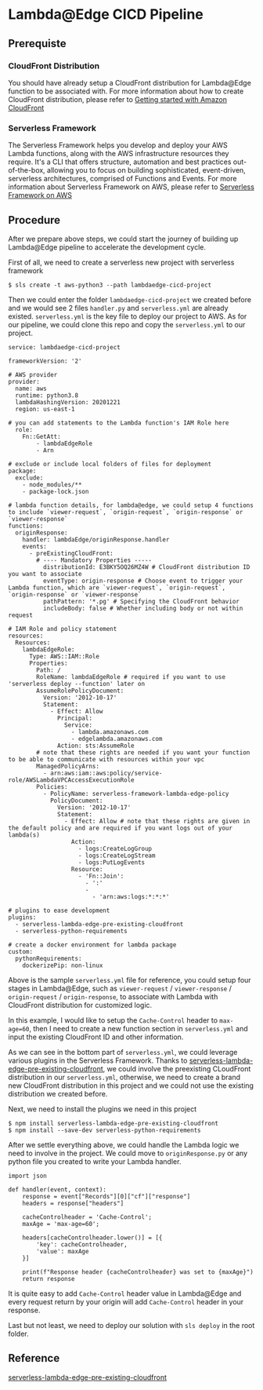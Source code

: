 # Lambda@Edge CICD Pipeline

## Prerequiste

### CloudFront Distribution
You should have already setup a CloudFront distribution for Lambda@Edge function to be associated with. For more information about how to create CloudFront distribution, please refer to [Getting started with Amazon CloudFront](https://docs.aws.amazon.com/AmazonCloudFront/latest/DeveloperGuide/GettingStarted.html)

### Serverless Framework
The Serverless Framework helps you develop and deploy your AWS Lambda functions, along with the AWS infrastructure resources they require. It's a CLI that offers structure, automation and best practices out-of-the-box, allowing you to focus on building sophisticated, event-driven, serverless architectures, comprised of Functions and Events. For more information about Serverless Framework on AWS, please refer to 
[Serverless Framework on AWS](https://www.serverless.com/framework/docs/providers/aws/guide/intro/)

## Procedure
After we prepare above steps, we could start the journey of building up Lambda@Edge pipeline to accelerate the development cycle.

First of all, we need to create a serverless new project with serverless framework

```
$ sls create -t aws-python3 --path lambdaedge-cicd-project
```

Then we could enter the folder `lambdaedge-cicd-project` we created before and we would see 2 files `handler.py` and `serverless.yml` are already existed. `serverless.yml` is the key file to deploy our project to AWS. As for our pipeline, we could clone this repo and copy the `serverless.yml` to our project.

```
service: lambdaedge-cicd-project

frameworkVersion: '2'

# AWS provider
provider:
  name: aws
  runtime: python3.8
  lambdaHashingVersion: 20201221
  region: us-east-1

# you can add statements to the Lambda function's IAM Role here
  role: 
    Fn::GetAtt:
        - lambdaEdgeRole
        - Arn

# exclude or include local folders of files for deployment
package:
  exclude:
    - node_modules/**
    - package-lock.json

# lambda function details, for lambda@edge, we could setup 4 functions to include `viewer-request`, `origin-request`, `origin-response` or `viewer-response`
functions:
  originResponse:
    handler: lambdaEdge/originResponse.handler
    events:
      - preExistingCloudFront:
        # ---- Mandatory Properties -----
          distributionId: E3BKY5OQ26MZ4W # CloudFront distribution ID you want to associate
          eventType: origin-response # Choose event to trigger your Lambda function, which are `viewer-request`, `origin-request`, `origin-response` or `viewer-response`
          pathPattern: '*.pg' # Specifying the CloudFront behavior
          includeBody: false # Whether including body or not within request
        
# IAM Role and policy statement
resources:
  Resources:
    lambdaEdgeRole:
      Type: AWS::IAM::Role
      Properties:
        Path: /
        RoleName: lambdaEdgeRole # required if you want to use 'serverless deploy --function' later on
        AssumeRolePolicyDocument:
          Version: '2012-10-17'
          Statement:
            - Effect: Allow
              Principal:
                Service:
                  - lambda.amazonaws.com
                  - edgelambda.amazonaws.com
              Action: sts:AssumeRole
        # note that these rights are needed if you want your function to be able to communicate with resources within your vpc
        ManagedPolicyArns:
          - arn:aws:iam::aws:policy/service-role/AWSLambdaVPCAccessExecutionRole
        Policies:
          - PolicyName: serverless-framework-lambda-edge-policy
            PolicyDocument:
              Version: '2012-10-17'
              Statement:
                - Effect: Allow # note that these rights are given in the default policy and are required if you want logs out of your lambda(s)
                  Action:
                    - logs:CreateLogGroup
                    - logs:CreateLogStream
                    - logs:PutLogEvents
                  Resource:
                    - 'Fn::Join':
                      - ':'
                      -
                        - 'arn:aws:logs:*:*:*'

# plugins to ease development
plugins:
  - serverless-lambda-edge-pre-existing-cloudfront
  - serverless-python-requirements

# create a docker environment for lambda package
custom:
  pythonRequirements:
    dockerizePip: non-linux

```

Above is the sample `serverless.yml` file for reference, you could setup four stages in Lambda@Edge, such as `viewer-request` / `viewer-response` / `origin-request` / `origin-response`, to associate with Lambda with CloudFront distribution for customized logic.

In this example, I would like to setup the `Cache-Control` header to `max-age=60`, then I need to create a new function section in `serverless.yml` and input the existing CloudFront ID and other information.

As we can see in the bottom part of `serverless.yml`, we could leverage various plugins in the Serverless Framework. Thanks to [serverless-lambda-edge-pre-existing-cloudfront](https://github.com/serverless-operations/serverless-lambda-edge-pre-existing-cloudfront), we could involve the preexisting CLoudFront distribution in our `serverless.yml`, otherwise, we need to create a brand new CloudFront distribution in this project and we could not use the existing distribution we created before.

Next, we need to install the plugins we need in this project

```
$ npm install serverless-lambda-edge-pre-existing-cloudfront
$ npm install --save-dev serverless-python-requirements
```

After we settle everything above, we could handle the Lambda logic we need to involve in the project. We could move to `originResponse.py` or any python file you created to write your Lambda handler.

```
import json

def handler(event, context):
    response = event["Records"][0]["cf"]["response"]
    headers = response["headers"]

    cacheControlheader = 'Cache-Control';
    maxAge = 'max-age=60';

    headers[cacheControlheader.lower()] = [{
        'key': cacheControlheader,
        'value': maxAge
    }]

    print(f"Response header {cacheControlheader} was set to {maxAge}")
    return response

```

It is quite easy to add `Cache-Control` header value in Lambda@Edge and every request return by your origin will add `Cache-Control` header in your response.

Last but not least, we need to deploy our solution with `sls deploy` in the root folder.

## Reference
[serverless-lambda-edge-pre-existing-cloudfront](https://github.com/serverless-operations/serverless-lambda-edge-pre-existing-cloudfront)